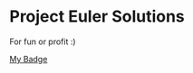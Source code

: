 Project Euler Solutions
=======================

For fun or profit :)

[My Badge](http://projecteuler.net/profile/bytegirl.png)


